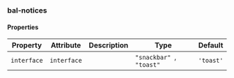 ### bal-notices
 
#### Properties

| Property    | Attribute   | Description | Type                      | Default   |
| ----------- | ----------- | ----------- | ------------------------- | --------- |
| `interface` | `interface` |             | `"snackbar" `, ` "toast"` | `'toast'` |


 